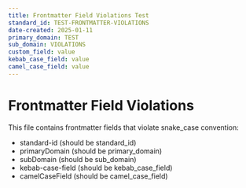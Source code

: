 ```yaml
---
title: Frontmatter Field Violations Test
standard_id: TEST-FRONTMATTER-VIOLATIONS  
date-created: 2025-01-11
primary_domain: TEST
sub_domain: VIOLATIONS
custom_field: value
kebab_case_field: value
camel_case_field: value
---
```


# Frontmatter Field Violations

This file contains frontmatter fields that violate snake_case convention:
- standard-id (should be standard_id)
- primaryDomain (should be primary_domain)  
- subDomain (should be sub_domain)
- kebab-case-field (should be kebab_case_field)
- camelCaseField (should be camel_case_field) 